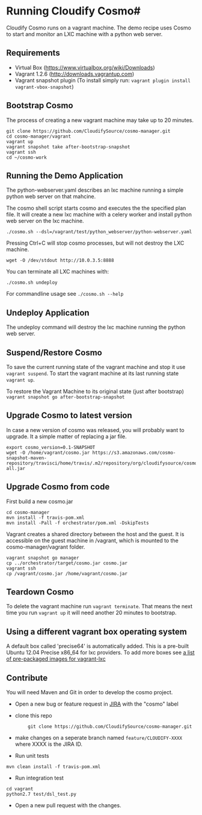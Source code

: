 # Running Cloudify Cosmo#

Cloudify Cosmo runs on a vagrant machine. 
The demo recipe uses Cosmo to start and monitor an LXC machine with a python web server. 

## Requirements ##

- Virtual Box (https://www.virtualbox.org/wiki/Downloads)
- Vagrant 1.2.6 (http://downloads.vagrantup.com)
- Vagrant snapshot plugin (To install simply run: `vagrant plugin install vagrant-vbox-snapshot`)

## Bootstrap Cosmo ##

The process of creating a new vagrant machine may take up to 20 minutes.

```
git clone https://github.com/CloudifySource/cosmo-manager.git
cd cosmo-manager/vagrant
vagrant up
vagrant snapshot take after-bootstrap-snapshot
vagrant ssh
cd ~/cosmo-work
```

## Running the Demo Application ##
The python-webserver.yaml describes an lxc machine running a simple python web server on that mahcine.

The cosmo shell script starts cosmo and executes the the specified plan file. It will create a new lxc machine with a celery worker and install python web server on the lxc machine.
```
./cosmo.sh --dsl=/vagrant/test/python_webserver/python-webserver.yaml
```

Pressing Ctrl+C will stop cosmo processes, but will not destroy the LXC machine.
```
wget -O /dev/stdout http://10.0.3.5:8888
```
You can terminate all LXC machines with:
```
./cosmo.sh undeploy
```

For commandline usage see `./cosmo.sh --help`

## Undeploy Application ##

The undeploy command will destroy the lxc machine running the python web server.


## Suspend/Restore Cosmo ##
To save the current running state of the vagrant machine and stop it use `vagrant suspend`.
To start the vagrant machine at its last running state `vagrant up`.

To restore the Vagrant Machine to its original state (just after bootstrap) `vagrant snapshot go after-bootstrap-snapshot`

## Upgrade Cosmo to latest version ##

In case a new version of cosmo was released, you will probably want to upgrade.
It a simple matter of replacing a jar file.

```
export cosmo_version=0.1-SNAPSHOT
wget -O /home/vagrant/cosmo.jar https://s3.amazonaws.com/cosmo-snapshot-maven-repository/travisci/home/travis/.m2/repository/org/cloudifysource/cosmo/orchestrator/${cosmo_version}/orchestrator-${cosmo_version}-all.jar
```

## Upgrade Cosmo from code ##

First build a new cosmo.jar
```
cd cosmo-manager
mvn install -f travis-pom.xml
mvn install -Pall -f orchestrator/pom.xml -DskipTests
```

Vagrant creates a shared directory between the host and the guest. It is accessible on the guest machine in /vagrant, which is mounted to the cosmo-manager/vagrant folder.

```
vagrant snapshot go manager
cp ../orchestrator/target/cosmo.jar cosmo.jar
vagrant ssh
cp /vagrant/cosmo.jar /home/vagrant/cosmo.jar
```

## Teardown Cosmo ##
To delete the vagrant machine run `vagrant terminate`.
That means the next time you run `vagrant up` it will need another 20 minutes to bootstrap.

## Using a different vagrant box operating system ##
A default box called 'precise64' is automatically added.
This is a pre-built Ubuntu 12.04 Precise x86_64 for lxc providers.
To add more boxes see [a list of pre-packaged images for vagrant-lxc](https://github.com/fgrehm/vagrant-lxc/wiki/Base-boxes#available-boxes)


## Contribute ##

You will need Maven and Git in order to develop the cosmo project.

- Open a new bug or feature request in [JIRA](cloudifysource.atlassian.net) with the "cosmo" label

- clone this repo

```
        git clone https://github.com/CloudifySource/cosmo-manager.git
```

- make changes on a seperate branch named `feature/CLOUDIFY-XXXX` where XXXX is the JIRA ID.

- Run unit tests

```
mvn clean install -f travis-pom.xml
```
    
- Run integration test

```
cd vagrant
python2.7 test/dsl_test.py
```

- Open a new pull request with the changes.
